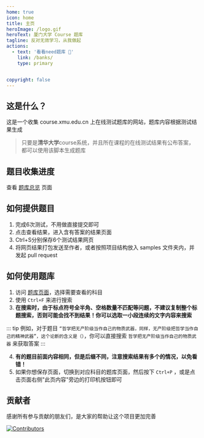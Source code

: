```yaml
---
home: true
icon: home
title: 主页
heroImage: /logo.gif
heroText: 厦门大学 Course 题库
tagline: 反对无效学习，从我做起
actions:
  - text: '看看need题库 👀'
    link: /banks/
    type: primary


copyright: false
---
```


## 这是什么？

这是一个收集 course.xmu.edu.cn 上在线测试题库的网站，题库内容根据测试结果生成

> 只要是**清华大学**course系统，并且所在课程的在线测试结果有公布答案，都可以使用该脚本生成题库

## 题目收集进度

查看 [题库总览](/RubbishMaoGai/banks/) 页面

## 如何提供题目

1. 完成6次测试，不用做直接提交即可
1. 点击查看结果，进入含有答案的结果页面
3. Ctrl+S分别保存6个测试结果网页
4. 将网页结果打包发送至作者，或者按照项目结构放入 samples 文件夹内，并发起 pull request

## 如何使用题库

1. 访问 [题库页面](/RubbishMaoGai/banks/)，选择需要查看的科目
2. 使用 `Ctrl+F` 来进行搜索
3. **在搜索时，由于标点符号全半角、空格数量不匹配等问题，不建议复制整个标题搜索，否则可能会找不到结果！你可以选取一小段连续的文字内容来搜索**

::: tip
例如，对于题目 `“哲学把无产阶级当作自己的物质武器，同样，无产阶级把哲学当作自己的精神武器”，这个论断的含义是（）`，你可以直接搜索 `哲学把无产阶级当作自己的物质武器` 来获取答案
::: 

4. **有的题目前面内容相同，但是后缀不同，注意搜索结果有多个的情况，以免看错！**
5. 如果你想保存页面，切换到对应科目的题库页面，然后按下 `Ctrl+P` ，或是点击页面右侧"此页内容"旁边的打印机按钮即可

## 贡献者

感谢所有参与贡献的朋友们，是大家的帮助让这个项目更加完善

[![Contributors](https://contributors-img.web.app/image?repo=F5Soft/RubbishMaoGai)](https://github.com/F5Soft/RubbishMaoGai/graphs/contributors)